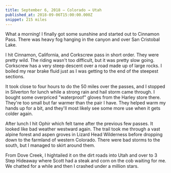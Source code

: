 ```yaml
---
title: September 6, 2018 — Colorado → Utah
published_at: 2018-09-06T15:00:00.000Z
snippet: 215 miles
---
```


<NoteTitle
  title="September 6, 2018 &mdash; Colorado &#8594; Utah"
  subtitle="215 miles"
/>

What a morning! I finally got some sunshine and started out to Cinnamon Pass. There was heavy fog hanging in the canyon and over San Cristobal Lake.

<BigLazyImage src="https://s3.amazonaws.com/tat.honkytonk.in/20/IMG_2952.jpg" />

I hit Cinnamon, California, and Corkscrew pass in short order. They were pretty wild. The riding wasn't too difficult, but it was pretty slow going. Corkscrew has a very steep descent over a road made up of large rocks. I boiled my rear brake fluid just as I was getting to the end of the steepest sections.

<BigLazyImage src="https://s3.amazonaws.com/tat.honkytonk.in/20/IMG_2955.jpg" />
<BigLazyImage src="https://s3.amazonaws.com/tat.honkytonk.in/20/IMG_2959.jpg" />
<BigLazyImage src="https://s3.amazonaws.com/tat.honkytonk.in/20/IMG_2964.jpg" />
<BigLazyImage src="https://s3.amazonaws.com/tat.honkytonk.in/20/IMG_2966.jpg" />
<BigLazyImage src="https://s3.amazonaws.com/tat.honkytonk.in/20/IMG_2972.jpg" />
<BigLazyImage src="https://s3.amazonaws.com/tat.honkytonk.in/20/IMG_2979.jpg" />
<BigLazyImage src="https://s3.amazonaws.com/tat.honkytonk.in/20/IMG_2987.jpg" />
<BigLazyImage src="https://s3.amazonaws.com/tat.honkytonk.in/20/IMG_2988.jpg" />
<BigLazyImage src="https://s3.amazonaws.com/tat.honkytonk.in/20/IMG_2996.jpg" />
<BigLazyImage src="https://s3.amazonaws.com/tat.honkytonk.in/20/IMG_3001.jpg" />
<BigLazyImage src="https://s3.amazonaws.com/tat.honkytonk.in/20/IMG_3003.jpg" />
<BigLazyImage src="https://s3.amazonaws.com/tat.honkytonk.in/20/IMG_3008.jpg" />
<BigLazyImage src="https://s3.amazonaws.com/tat.honkytonk.in/20/IMG_3009.jpg" />

It took close to four hours to do the 50 miles over the passes, and I stopped in Silverton for lunch while a strong rain and hail storm came through. I bought some overpriced "waterproof" gloves from the Harley store there. They're too small but far warmer than the pair I have. They helped warm my hands up for a bit, and they'll most likely see some more use when it gets colder again.

After lunch I hit Ophir which felt tame after the previous few passes. It looked like bad weather westward again. The trail took me through a vast alpine forest and aspen groves in Lizard Head Wilderness before dropping down to the farmland of western Colorado. There were bad storms to the south, but I managed to skirt around them.

<BigLazyImage src="https://s3.amazonaws.com/tat.honkytonk.in/20/IMG_3021.jpg" />
<BigLazyImage src="https://s3.amazonaws.com/tat.honkytonk.in/20/IMG_3054.jpg" />
<BigLazyImage src="https://s3.amazonaws.com/tat.honkytonk.in/20/IMG_3058.jpg" />

From Dove Creek, I hightailed it on the dirt roads into Utah and over to 3 Step Hideaway where Scott had a steak and corn on the cob waiting for me. We chatted for a while and then I crashed under a million stars.

<BigLazyImage src="https://s3.amazonaws.com/tat.honkytonk.in/20/IMG_3061.jpg" />
